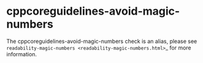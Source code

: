 cppcoreguidelines-avoid-magic-numbers
=====================================

The cppcoreguidelines-avoid-magic-numbers check is an alias, please see
`readability-magic-numbers <readability-magic-numbers.html>`\_ for more
information.
